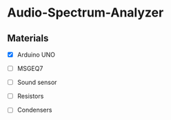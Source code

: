 # Audio-Spectrum-Analyzer

## Materials

* [X] Arduino UNO
* [ ] MSGEQ7
* [ ] Sound sensor
* [ ] Resistors
* [ ] Condensers

